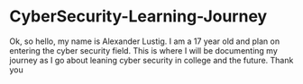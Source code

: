 # CyberSecurity-Learning-Journey
Ok, so hello, my name is Alexander Lustig. I am a 17 year old and plan on entering the cyber security field. This is where I will be documenting my journey as I go about leaning cyber security in college and the future. Thank you
